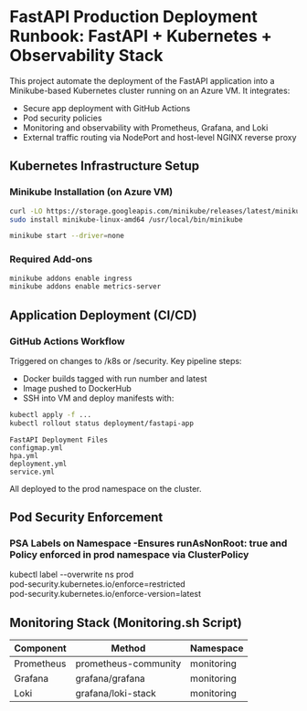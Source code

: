# FastAPI Production Deployment Runbook: FastAPI + Kubernetes + Observability Stack
This project automate the deployment of the FastAPI application into a Minikube-based Kubernetes cluster running on an Azure VM. It integrates:
   - Secure app deployment with GitHub Actions
   - Pod security policies
   - Monitoring and observability with Prometheus, Grafana, and Loki
   - External traffic routing via NodePort and host-level NGINX reverse proxy

## Kubernetes Infrastructure Setup
### Minikube Installation (on Azure VM)
```bash
curl -LO https://storage.googleapis.com/minikube/releases/latest/minikube-linux-amd64
sudo install minikube-linux-amd64 /usr/local/bin/minikube

minikube start --driver=none
```
### Required Add-ons
```bash
minikube addons enable ingress
minikube addons enable metrics-server
```

## Application Deployment (CI/CD)
### GitHub Actions Workflow
Triggered on changes to /k8s or /security. Key pipeline steps:
- Docker builds tagged with run number and latest
- Image pushed to DockerHub
- SSH into VM and deploy manifests with:
  
```bash
kubectl apply -f ...
kubectl rollout status deployment/fastapi-app
```
```
FastAPI Deployment Files
configmap.yml
hpa.yml
deployment.yml
service.yml
```
All deployed to the prod namespace on the cluster.

## Pod Security Enforcement
### PSA Labels on Namespace -Ensures runAsNonRoot: true and Policy enforced in prod namespace via ClusterPolicy
kubectl label --overwrite ns prod \
  pod-security.kubernetes.io/enforce=restricted \
  pod-security.kubernetes.io/enforce-version=latest

## Monitoring Stack (Monitoring.sh Script)

| Component  | Method                   | Namespace  |
|------------|--------------------------|------------|
| Prometheus | prometheus-community     | monitoring |
| Grafana    | grafana/grafana          | monitoring |
| Loki       | grafana/loki-stack       | monitoring |

